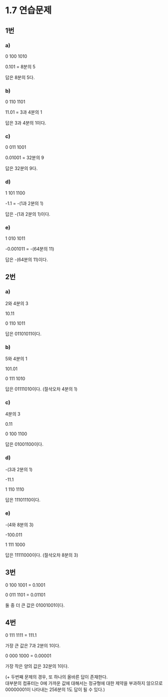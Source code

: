# 1.7 연습문제

## 1번

### a)
0 100 1010

0.101 = 8분의 5

답은 8분의 5다.


### b)
0 110 1101

11.01 = 3과 4분의 1

답은 3과 4분의 1이다.


### c)
0 011 1001

0.01001 = 32분의 9

답은 32분의 9다.


### d)
1 101 1100

-1.1 = -(1과 2분의 1)

답은 -(1과 2분의 1)이다.


### e)
1 010 1011

-0.001011 = -(64분의 11)

답은 -(64분의 11)이다.


## 2번

### a)
2와 4분의 3

10.11

0 110 1011

답은 01101011이다.


### b)
5와 4분의 1

101.01

0 111 1010

답은 01111010이다. (절삭오차 4분의 1)


### c)
4분의 3

0.11

0 100 1100

답은 01001100이다.


### d)
-(3과 2분의 1)

-11.1

1 110 1110

답은 11101110이다.


### e)
-(4와 8분의 3)

-100.011

1 111 1000

답은 11111000이다. (절삭오차 8분의 3)



## 3번
0 100 1001 = 0.1001

0 011 1101 = 0.01101

둘 중 더 큰 값은 01001001이다.


## 4번
0 111 1111 = 111.1

가장 큰 값은 7과 2분의 1이다.

0 000 1000 = 0.00001

가장 작은 양의 값은 32분의 1이다.

(+ 두번째 문제의 경우, 또 하나의 올바른 답이 존재한다.  
대부분의 컴퓨터는 0에 가까운 값에 대해서는 정규형에 대한 제약을 부과하지 않으므로  
00000001이 나타내는 256분의 1도 답이 될 수 있다.)
